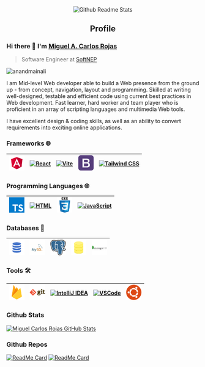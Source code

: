 <p align="center">
 <img width="100px" src="https://res.cloudinary.com/anuraghazra/image/upload/v1594908242/logo_ccswme.svg" align="center" alt="Github Readme Stats" />
 <h2 align="center">Profile</h2>
</p>

### Hi there 👋 I'm [Miguel A. Carlos Rojas](www.linkedin.com/in/miguelacarlos)
> Software Engineer at [SoftNEP](https://softnep.com)

<img src="https://komarev.com/ghpvc/?username=anandmainali" alt="anandmainali" />

<div>
 <p>
I am Mid-level Web developer able to build a Web presence from the ground up - from concept, navigation, layout and programming. Skilled at writing well-designed, testable and efficient code using current best practices in Web development. Fast learner, hard worker and team player who is proficient in an array of scripting languages and multimedia Web tools.

I have excellent design & coding skills, as well as an ability to convert requirements into exciting online applications.
</p>
</div>

### Frameworks 🌐

| [<img src="https://raw.githubusercontent.com/github/explore/80688e429a7d4ef2fca1e82350fe8e3517d3494d/topics/angular/angular.png" alt="Angular" width="40">](https://angular.io/) | [<img src="https://upload.wikimedia.org/wikipedia/commons/a/a7/React-icon.svg" alt="React" width="40">](https://react.dev/) | [<img src="https://vitejs.dev/logo-with-shadow.png" alt="Vite" width="40">](https://vitejs.dev/) | [<img src="https://raw.githubusercontent.com/github/explore/80688e429a7d4ef2fca1e82350fe8e3517d3494d/topics/bootstrap/bootstrap.png" alt="Bootstrap" width="40">](https://getbootstrap.com/) | [<img src="https://upload.wikimedia.org/wikipedia/commons/d/d5/Tailwind_CSS_Logo.svg" alt="Tailwind CSS" width="40">](https://tailwindcss.com/) |
|---|---|---|---|---|

### Programming Languages 🌐

| [<img src="https://raw.githubusercontent.com/github/explore/379d49236d826364be968345e0a085d044108cff/topics/typescript/typescript.png" alt="TypeScript" width="40">](https://www.typescriptlang.org/) | [<img src="https://upload.wikimedia.org/wikipedia/commons/6/61/HTML5_logo_and_wordmark.svg" alt="HTML" width="40">](https://developer.mozilla.org/en-US/docs/Web/HTML) | [<img src="https://raw.githubusercontent.com/github/explore/e65ef46ef3e7bc457c93622f6a89fe8d3fd131d5/topics/css/css.png" alt="CSS" width="40">](https://developer.mozilla.org/en-US/docs/Web/CSS) | [<img src="https://upload.wikimedia.org/wikipedia/commons/6/6a/JavaScript-logo.png" alt="JavaScript" width="40">](https://developer.mozilla.org/en-US/docs/Web/JavaScript) |
|---|---|---|---|

### Databases 💾

| [<img src="https://raw.githubusercontent.com/github/explore/80688e429a7d4ef2fca1e82350fe8e3517d3494d/topics/sql/sql.png" alt="SQL Server Management Studio" width="40">](https://learn.microsoft.com/en-us/sql/ssms/download-sql-server-management-studio-ssms) | [<img src="https://raw.githubusercontent.com/github/explore/80688e429a7d4ef2fca1e82350fe8e3517d3494d/topics/mysql/mysql.png" alt="MySQL" width="40">](https://www.mysql.com/) | [<img src="https://raw.githubusercontent.com/github/explore/80688e429a7d4ef2fca1e82350fe8e3517d3494d/topics/postgresql/postgresql.png" alt="PostgreSQL" width="40">](https://www.postgresql.org/) | [<img src="https://raw.githubusercontent.com/github/explore/80688e429a7d4ef2fca1e82350fe8e3517d3494d/topics/database/database.png" alt="Oracle SQL Developer" width="40">](https://www.oracle.com/database/sqldeveloper/) | [<img src="https://raw.githubusercontent.com/github/explore/80688e429a7d4ef2fca1e82350fe8e3517d3494d/topics/mongodb/mongodb.png" alt="MongoDB" width="40">](https://www.mongodb.com/) |
|---|---|---|---|---|

### Tools 🛠️

| [<img src="https://raw.githubusercontent.com/github/explore/80688e429a7d4ef2fca1e82350fe8e3517d3494d/topics/firebase/firebase.png" alt="firebase" width="40">](https://firebase.google.com/) | [<img src="https://raw.githubusercontent.com/github/explore/80688e429a7d4ef2fca1e82350fe8e3517d3494d/topics/git/git.png" alt="Git" width="40">](https://git-scm.com/) | [<img src="https://resources.jetbrains.com/storage/products/intellij-idea/img/meta/intellij-idea_logo_300x300.png" alt="IntelliJ IDEA" width="40">](https://www.jetbrains.com/idea/) | [<img src="https://upload.wikimedia.org/wikipedia/commons/thumb/2/2d/Visual_Studio_Code_1.18_icon.svg/1200px-Visual_Studio_Code_1.18_icon.svg.png" alt="VSCode" width="40">](https://code.visualstudio.com/) | [<img src="https://raw.githubusercontent.com/github/explore/80688e429a7d4ef2fca1e82350fe8e3517d3494d/topics/ubuntu/ubuntu.png" alt="Ubuntu" width="40">](https://ubuntu.com/) |
|---|---|---|---|---|


### Github Stats

[![Miguel Carlos Rojas GitHub Stats](https://github-readme-stats.vercel.app/api?username=MiguelCarlosRojas&show_icons=true&count_private=true)](https://github.com/MiguelCarlosRojas)

### Github Repos

[![ReadMe Card](https://github-readme-stats.vercel.app/api/pin/?username=MiguelCarlosRojas&repo=01-Hello-World&show_owner=true)](https://github.com/MiguelCarlosRojas/01-Hello-World)
[![ReadMe Card](https://github-readme-stats.vercel.app/api/pin/?username=MiguelCarlosRojas&repo=02-todo-list&show_owner=true)](https://github.com/MiguelCarlosRojas/02-todo-list)
